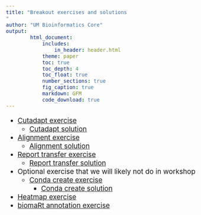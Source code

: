 ```yaml
---
title: "Breakout exercises and solutions
"
author: "UM Bioinformatics Core"
output:
        html_document:
            includes:
                in_header: header.html
            theme: paper
            toc: true
            toc_depth: 4
            toc_float: true
            number_sections: true
            fig_caption: true
            markdown: GFM
            code_download: true
---
```

<style type="text/css">
body{ /* Normal  */
      font-size: 14pt;
  }
pre {
  font-size: 12pt
}
</style>

- [Cutadapt exercise](Module02b_breakout01_ex.html)
  - [Cutadapt solution](Module02b_breakout01_sol.html)
- [Alignment exercise](Module04_breakout02_ex.html)
  - [Alignment solution](Module04_breakout02_sol.html)
- [Report transfer exercise](Module05a_breakout03_ex.html)
  - [Report transfer solution](Module05a_breakout03_sol.html)
- Optional exercise that we will likely not do in workshop
  - [Conda create exercise](Module05b_breakout04_ex.html)
    - [Conda create solution](Module05b_breakout04_sol.html)
- [Heatmap exercise](Module09a_breakout.html)
- [biomaRt annotation exercise](Module11a_breakout.html)
